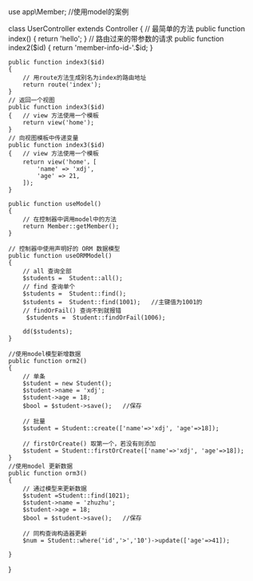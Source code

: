 
use app\Member;  //使用model的案例

 class  UserController extends Controller
 {
    // 最简单的方法
    public function index()
    {
        return 'hello';
    }
    // 路由过来的带参数的请求
    public function index2($id)
    {
        return 'member-info-id-'.$id;
    }
    
    public function index3($id)
    {
        // 用route方法生成别名为index的路由地址
        return route('index');
    }
    // 返回一个视图
    public function index3($id)
    {   // view 方法使用一个模板
        return view('home');
    }
    // 向视图模板中传递变量
    public function index3($id)
    {   // view 方法使用一个模板
        return view('home'，[
            'name' => 'xdj',
            'age' => 21,
        ]);
    }
    
    public function useModel()
    {
        // 在控制器中调用model中的方法
        return Member::getMember();
    }
    
    // 控制器中使用声明好的 ORM 数据模型
    public function useORMModel()
    {
        // all 查询全部
        $students =  Student::all();
        // find 查询单个
        $students =  Student::find();
        $students =  Student::find(1001);   //主键值为1001的
        // findOrFail() 查询不到就报错
         $students =  Student::findOrFail(1006);
        
        dd($students);
    }
    
    //使用model模型新增数据
    public function orm2()
    {
        // 单条
        $student = new Student();
        $student->name = 'xdj';
        $student->age = 18;
        $bool = $student->save();   //保存
        
        // 批量
        $student = Student::create(['name'=>'xdj', 'age'=>18]);
        
        // firstOrCreate() 取第一个，若没有则添加
        $student = Student::firstOrCreate(['name'=>'xdj', 'age'=>18]);
    }
    //使用model 更新数据
    public function orm3()
    {
        // 通过模型来更新数据
        $student =Student::find(1021);
        $student->name = 'zhuzhu';
        $student->age = 18;
        $bool = $student->save();   //保存
        
        // 同构查询构造器更新
        $num = Student::where('id','>','10')->update(['age'=>41]);

    }
 }